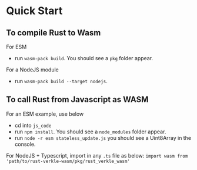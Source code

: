 # Quick Start

## To compile Rust to Wasm

For ESM
- run `wasm-pack build`. You should see a `pkg` folder appear.

For a NodeJS module
- run `wasm-pack build --target nodejs`.  


## To call Rust from Javascript as WASM

For an ESM example, use below
- cd into `js_code`
- run `npm install`. You should see a `node_modules` folder appear.
- run `node -r esm stateless_update.js` you should see a Uint8Array in the console.

For NodeJS + Typescript, import in any `.ts` file as below:
`import wasm from 'path/to/rust-verkle-wasm/pkg/rust_verkle_wasm'`
